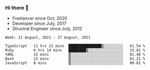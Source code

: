 ### Hi there 👋

- Freelancer since Oct, 2020
- Developer since July, 2017
- Structral Engineer since July, 2012

<!--START_SECTION:waka-->
```text
Week: 21 August, 2021 - 27 August, 2021

TypeScript   11 hrs 21 mins  ███████████████▒░░░░░░░░░   61.54 % 
Ruby         6 hrs 14 mins   ████████▒░░░░░░░░░░░░░░░░   33.81 % 
YAML         15 mins         ▒░░░░░░░░░░░░░░░░░░░░░░░░   01.40 % 
Bash         13 mins         ▒░░░░░░░░░░░░░░░░░░░░░░░░   01.21 % 
JavaScript   8 mins          ▒░░░░░░░░░░░░░░░░░░░░░░░░   00.81 % 
```
<!--END_SECTION:waka-->
